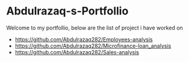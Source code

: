 # Abdulrazaq-s-Portfollio
Welcome to my portfollio, below are the list of project i have worked on
- https://github.com/Abdulrazaq282/Employees-analysis
- https://github.com/Abdulrazaq282/Microfinance-loan_analysis
- https://github.com/Abdulrazaq282/Sales-analysis

    
